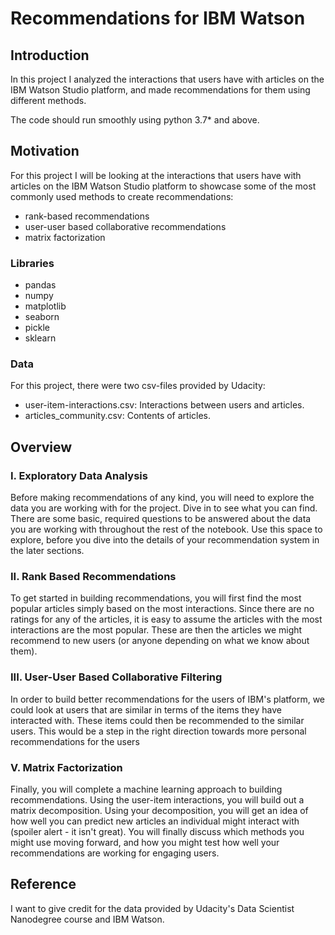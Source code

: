 # Recommendations for IBM Watson

## Introduction
In this project I analyzed the interactions that users have with articles on the IBM Watson Studio platform, and made recommendations for them using different methods.

The code should run smoothly using python 3.7* and above.

## Motivation
For this project I will be looking at the interactions that users have with articles on the IBM Watson Studio platform to showcase some of the most commonly used methods to create recommendations:

- rank-based recommendations
- user-user based collaborative recommendations
- matrix factorization

### Libraries
- pandas
- numpy
- matplotlib
- seaborn
- pickle
- sklearn

### Data
For this project, there were two csv-files provided by Udacity:
- user-item-interactions.csv: Interactions between users and articles.
- articles_community.csv: Contents of articles.

## Overview
### I. Exploratory Data Analysis
Before making recommendations of any kind, you will need to explore the data you are working with for the project. Dive in to see what you can find. There are some basic, required questions to be answered about the data you are working with throughout the rest of the notebook. Use this space to explore, before you dive into the details of your recommendation system in the later sections.

### II. Rank Based Recommendations
To get started in building recommendations, you will first find the most popular articles simply based on the most interactions. Since there are no ratings for any of the articles, it is easy to assume the articles with the most interactions are the most popular. These are then the articles we might recommend to new users (or anyone depending on what we know about them).

### III. User-User Based Collaborative Filtering
In order to build better recommendations for the users of IBM's platform, we could look at users that are similar in terms of the items they have interacted with. These items could then be recommended to the similar users. This would be a step in the right direction towards more personal recommendations for the users

### V. Matrix Factorization
Finally, you will complete a machine learning approach to building recommendations. Using the user-item interactions, you will build out a matrix decomposition. Using your decomposition, you will get an idea of how well you can predict new articles an individual might interact with (spoiler alert - it isn't great). You will finally discuss which methods you might use moving forward, and how you might test how well your recommendations are working for engaging users.

## Reference
I want to give credit for the data provided by Udacity's Data Scientist Nanodegree course and IBM Watson.